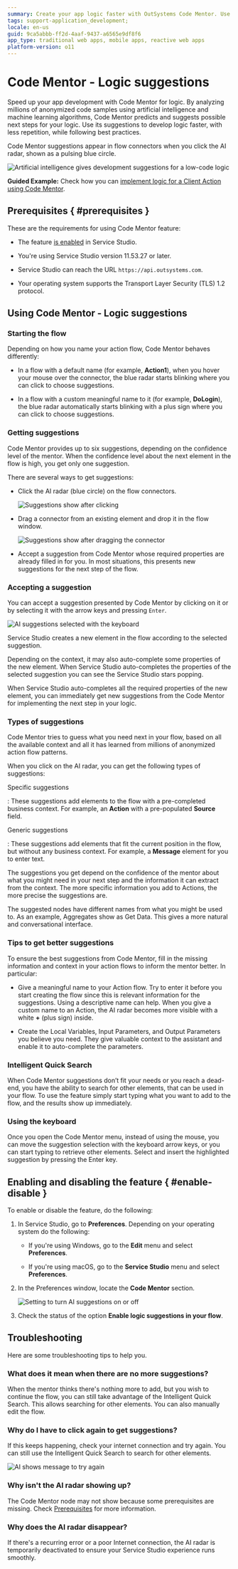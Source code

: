 ```yaml
---
summary: Create your app logic faster with OutSystems Code Mentor. Use AI-powered suggestions and add logic nodes automatically to your flow and boost your low-code development.
tags: support-application_development;
locale: en-us
guid: 9ca5abbb-ff2d-4aaf-9437-a6565e9df8f6
app_type: traditional web apps, mobile apps, reactive web apps
platform-version: o11
---
```


# Code Mentor - Logic suggestions

Speed up your app development with Code Mentor for logic. By analyzing millions
of anonymized code samples using artificial intelligence and machine learning
algorithms, Code Mentor predicts and suggests possible next steps for your
logic. Use its suggestions to develop logic faster, with less repetition, while
following best practices.

Code Mentor suggestions appear in flow connectors when you click the AI radar,
shown as a pulsing blue circle.

![Artificial intelligence gives development suggestions for a low-code
logic](images/ai-flow-service-studio-ss.gif)

<div class="info" markdown="1">

**Guided Example:** Check how you can [implement logic for a Client Action using Code Mentor](ai-create-action.md).

</div>

## Prerequisites { #prerequisites }

These are the requirements for using Code Mentor feature:

* The feature [is enabled](#enable-disable) in Service Studio.

* You're using Service Studio version 11.53.27 or later.

* Service Studio can reach the URL `https://api.outsystems.com`.

* Your operating system supports the Transport Layer Security (TLS) 1.2
  protocol.

## Using Code Mentor - Logic suggestions

### Starting the flow

Depending on how you name your action flow, Code Mentor behaves differently:

* In a flow with a default name (for example, **Action1**), when you hover your
  mouse over the connector, the blue radar starts blinking where you can click
  to choose suggestions.

* In a flow with a custom meaningful name to it (for example, **DoLogin**), the
  blue radar automatically starts blinking with a plus sign where you can click
  to choose suggestions.

### Getting suggestions

Code Mentor provides up to six suggestions, depending on the confidence level
of the mentor. When the confidence level about the next element in the flow is
high, you get only one suggestion.

There are several ways to get suggestions:

* Click the AI radar (blue circle) on the flow connectors.

    ![Suggestions show after clicking](images/ai-flow-node-click-ss.png)

* Drag a connector from an existing element and drop it in the flow window.

    ![Suggestions show after dragging the connector](images/ai-flow-node-drag-ss.gif)

* Accept a suggestion from Code Mentor whose required properties are already
  filled in for you. In most situations, this presents new suggestions for the
  next step of the flow.

### Accepting a suggestion

You can accept a suggestion presented by Code Mentor by clicking on it or by
selecting it with the arrow keys and pressing `Enter`.

![AI suggestions selected with the keyboard](images/ai-flow-node-suggestion-ss.gif)

Service Studio creates a new element in the flow according to the selected
suggestion.

Depending on the context, it may also auto-complete some properties of the new
element. When Service Studio auto-completes the properties of the selected
suggestion you can see the Service Studio stars popping.

When Service Studio auto-completes all the required properties of the new
element, you can immediately get new suggestions from the Code Mentor for
implementing the next step in your logic.

### Types of suggestions

Code Mentor tries to guess what you need next in your flow, based on all the
available context and all it has learned from millions of anonymized action
flow patterns.

When you click on the AI radar, you can get the following types of suggestions:

Specific suggestions

:   These suggestions add elements to the flow with a pre-completed business
context. For example, an **Action** with a pre-populated **Source** field.

Generic suggestions

:   These suggestions add elements that fit the current position in the flow,
but without any business context. For example, a **Message** element for you to
enter text.

The suggestions you get depend on the confidence of the mentor about what you
might need in your next step and the information it can extract from the
context. The more specific information you add to Actions, the more precise the
suggestions are.

<div class="info" markdown="1">

The suggested nodes have different names from what you might be used to. As an
example, Aggregates show as Get Data. This gives a more natural and
conversational interface.

</div>

### Tips to get better suggestions

To ensure the best suggestions from Code Mentor, fill in the missing
information and context in your action flows to inform the mentor better. In
particular:

* Give a meaningful name to your Action flow. Try to enter it before you start
  creating the flow since this is relevant information for the suggestions.
  Using a descriptive name can help. When you give a custom name to an Action,
  the AI radar becomes more visible with a white **+** (plus sign) inside.

* Create the Local Variables, Input Parameters, and Output Parameters you
  believe you need. They give valuable context to the assistant and enable it
  to auto-complete the parameters.

### Intelligent Quick Search

When Code Mentor suggestions don’t fit your needs or you reach a dead-end, you
have the ability to search for other elements, that can be used in your flow.
To use the feature simply start typing what you want to add to the flow, and
the results show up immediately.

### Using the keyboard

Once you open the Code Mentor menu, instead of using the mouse, you can move
the suggestion selection with the keyboard arrow keys, or you can start typing
to retrieve other elements. Select and insert the highlighted suggestion by
pressing the Enter key.

## Enabling and disabling the feature { #enable-disable }

To enable or disable the feature, do the following:

1. In Service Studio, go to **Preferences**. Depending on your operating system
   do the following:

    * If you're using Windows, go to the **Edit** menu and select
      **Preferences**.

    * If you're using macOS, go to the **Service Studio** menu and select
      **Preferences**.

1. In the Preferences window, locate the **Code Mentor** section.

    ![Setting to turn AI suggestions on or off](images/ai-flow-settings-ss.png)

1. Check the status of the option **Enable logic suggestions in your flow**.

## Troubleshooting

Here are some troubleshooting tips to help you.

### What does it mean when there are no more suggestions?

When the mentor thinks there's nothing more to add, but you wish to continue
the flow, you can still take advantage of the Intelligent Quick Search. This
allows searching for other elements. You can also manually edit the flow.

### Why do I have to click again to get suggestions?

If this keeps happening, check your internet connection and try again. You can
still use the Intelligent Quick Search to search for other elements.

![AI shows message to try again](images/ai-flow-ts-tryagain-ss.png)

### Why isn't the AI radar showing up?

The Code Mentor node may not show because some prerequisites are missing. Check
[Prerequisites](#prerequisites) for more information.

### Why does the AI radar disappear?

If there's a recurring error or a poor Internet connection, the AI radar is
temporarily deactivated to ensure your Service Studio experience runs smoothly.
